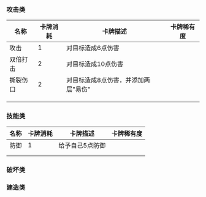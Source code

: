 

### 攻击类


| 名称   | 卡牌消耗 | 卡牌描述                | 卡牌稀有度 |
| ---- | ---- | ------------------- | ----- |
| 攻击   | 1    | 对目标造成6点伤害           |       |
| 双倍打击 | 2    | 对目标造成10点伤害          |       |
| 撕裂伤口 | 2    | 对目标造成8点伤害，并添加两层"易伤" |       |
|      |      |                     |       |
|      |      |                     |       |
|      |      |                     |       |



### 技能类


| 名称  | 卡牌消耗 | 卡牌描述     | 卡牌稀有度 |
| --- | ---- | -------- | ----- |
| 防御  | 1    | 给予自己5点防御 |       |
|     |      |          |       |
|     |      |          |       |




### 破坏类






### 建造类


